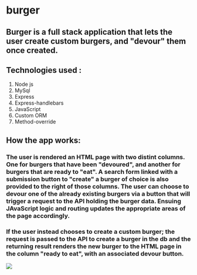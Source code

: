 # burger

## Burger is a full stack application that lets the user create custom burgers, and "devour" them once created.

## Technologies used :
1. Node js
2. MySql
3. Express
4. Express-handlebars
5. JavaScript
6. Custom ORM
7. Method-override

## How the app works: 
### The user is rendered an HTML page with two distint columns. One for burgers that have been "devoured", and another for burgers that are ready to "eat". A search form linked with a submission button to "create" a burger of choice is also provided to the right of those columns. The user can choose to devour one of the already existing burgers via a button that will trigger a request to the API holding the burger data. Ensuing JAvaScript logic and routing updates the appropriate areas of the page accordingly.
### If the user instead chooses to create a custom burger; the request is passed to the API to create a burger in the db and the returning result renders the new burger to the HTML page in the column "ready to eat", with an associated devour button. 


![ ](public/assets/images/Screen_shot.png)
